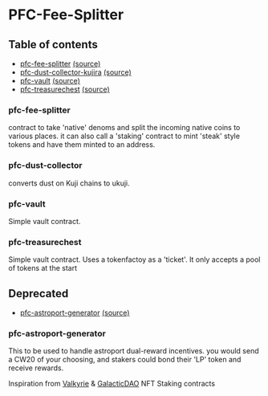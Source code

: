 # PFC-Fee-Splitter

## Table of contents

* [pfc-fee-splitter](#pfc-fee-splitter) [(source)](pfc-fee-splitter)
* [pfc-dust-collector-kujira](#pfc-dust-collector) [(source)](pfc-dust-collector-kujira)
* [pfc-vault](#pfc-vault) [(source)](pfc-vault-contract)
* [pfc-treasurechest](#pfc-treasurechest) [(source)](pfc-treasurechest-contract)

### pfc-fee-splitter

contract to take 'native' denoms and split the incoming native coins to various places.
it can also call a 'staking' contract to mint 'steak' style tokens and have them minted to an address.


### pfc-dust-collector
converts dust on Kuji chains to ukuji. 

### pfc-vault
Simple vault contract. 

### pfc-treasurechest
Simple vault contract. Uses a tokenfactoy as a 'ticket'. It only accepts a pool of tokens at the start 

## Deprecated
* [pfc-astroport-generator](#pfc-astroport-generator) [(source)](pfc-astroport-generator)


### pfc-astroport-generator


This to be used to handle astroport dual-reward incentives. you would send a CW20 of your choosing, and
stakers could bond their 'LP' token and receive rewards.

Inspiration
from [Valkyrie](https://github.com/valkyrieprotocol/contracts/tree/feature/migrate_terra2/contracts/lp_staking) & [GalacticDAO](https://github.com/galactic-dao/galactic-dao-contracts)
NFT Staking contracts
